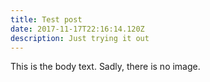 ```yaml
---
title: Test post
date: 2017-11-17T22:16:14.120Z
description: Just trying it out
---
```

This is the body text. Sadly, there is no image.
